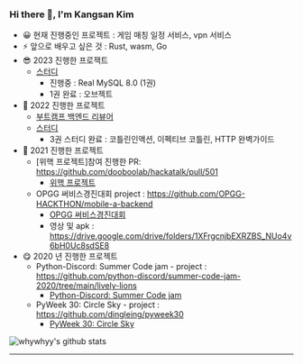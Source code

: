 ### Hi there 👋, I'm Kangsan Kim 

- 😀 현재 진행중인 프로젝트 : 게임 매칭 일정 서비스, vpn 서비스
- ⚡ 앞으로 배우고 싶은 것 : Rust, wasm, Go
- 😎 2023 진행한 프로잭트
  - [스터디](https://github.com/st-study-group/study-log) 
    - 진행중 : Real MySQL 8.0 (1권)
    - 1권 완료 : 오브젝트
- 🧐 2022 진행한 프로젝트
  - [부트캠프 백엔드 리뷰어](https://boostcamp.connect.or.kr/mentor_contributor.html)
  - [스터디](https://github.com/st-study-group/study-log) 
    - 3권 스터디 완료 : 코틀린인액션, 이펙티브 코틀린, HTTP 완벽가이드
- 🤠 2021 진행한 프로젝트
  - [위핵 프로젝트]참여 진행한 PR: https://github.com/dooboolab/hackatalk/pull/501
    - [위핵 프로젝트](https://wehack.dev/#/) 
  - OPGG 써비스경진대회 project : https://github.com/OPGG-HACKTHON/mobile-a-backend
    - [OPGG 써비스경진대회](https://www.opgg.team/event/hackathon-2021)
    - 영상 및 apk : https://drive.google.com/drive/folders/1XFrgcnjbEXRZBS_NUo4v6bH0Uc8sdSE8
- 😋 2020 년 진행한 프로젝트 
  - Python-Discord: Summer Code jam - project : https://github.com/python-discord/summer-code-jam-2020/tree/main/lively-lions
    - [Python-Discord: Summer Code jam](https://github.com/python-discord/summer-code-jam-2020)
  - PyWeek 30: Circle Sky - project : https://github.com/dingleing/pyweek30
    - [PyWeek 30: Circle Sky](https://pyweek.org/e/Bungus/)
    
![whywhyy's github stats](https://github-readme-stats.whywhyy.vercel.app/api?username=whywhyy&show_icons=true&theme=radical)

---
